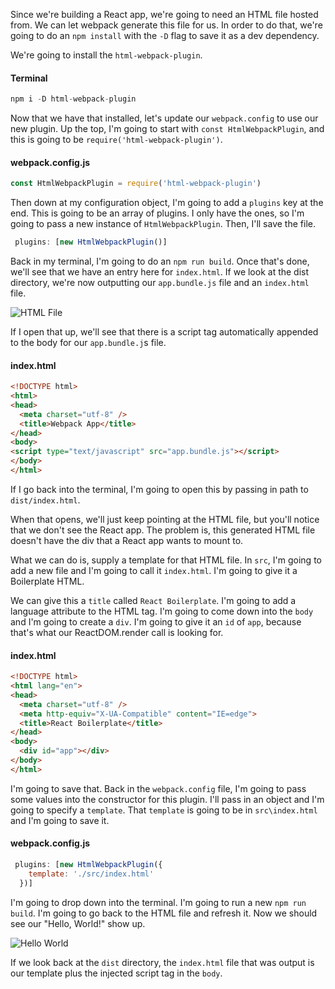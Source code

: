 Since we're building a React app, we're going to need an HTML file hosted from. We can let webpack generate this file for us. In order to do that, we're going to do an `npm install` with the `-D` flag to save it as a dev dependency.

We're going to install the `html-webpack-plugin`. 

#### Terminal
```javascript
npm i -D html-webpack-plugin
```

Now that we have that installed, let's update our `webpack.config` to use our new plugin. Up the top, I'm going to start with `const HtmlWebpackPlugin`, and this is going to be `require('html-webpack-plugin')`.

#### webpack.config.js
```javascript
const HtmlWebpackPlugin = require('html-webpack-plugin')
```

Then down at my configuration object, I'm going to add a `plugins` key at the end. This is going to be an array of plugins. I only have the ones, so I'm going to pass a new instance of `HtmlWebpackPlugin`. Then, I'll save the file.

```javascript
 plugins: [new HtmlWebpackPlugin()]
```

Back in my terminal, I'm going to do an `npm run build`. Once that's done, we'll see that we have an entry here for `index.html`. If we look at the dist directory, we're now outputting our `app.bundle.js` file and an `index.html` file.

![HTML File](https://res.cloudinary.com/dg3gyk0gu/image/upload/v1543947674/transcript-images/webpack-inject-a-javascript-bundle-into-html-with-the-htmlwebpackplugin-dist.png)

If I open that up, we'll see that there is a script tag automatically appended to the body for our `app.bundle.j`s file. 

#### index.html
```html
<!DOCTYPE html>
<html>
<head>
  <meta charset="utf-8" />
  <title>Webpack App</title>
</head>
<body>
<script type="text/javascript" src="app.bundle.js"></script>
</body>
</html>
```

If I go back into the terminal, I'm going to open this by passing in path to `dist/index.html`.

When that opens, we'll just keep pointing at the HTML file, but you'll notice that we don't see the React app. The problem is, this generated HTML file doesn't have the div that a React app wants to mount to.

What we can do is, supply a template for that HTML file. In `src`, I'm going to add a new file and I'm going to call it `index.html`. I'm going to give it a Boilerplate HTML.

We can give this a `title` called `React Boilerplate`. I'm going to add a language attribute to the HTML tag. I'm going to come down into the `body` and I'm going to create a `div`. I'm going to give it an `id` of `app`, because that's what our ReactDOM.render call is looking for.

#### index.html
```html
<!DOCTYPE html>
<html lang="en">
<head>
  <meta charset="utf-8" />
  <meta http-equiv="X-UA-Compatible" content="IE=edge">
  <title>React Boilerplate</title>
</head>
<body>
  <div id="app"></div>
</body>
</html>
```

I'm going to save that. Back in the `webpack.config` file, I'm going to pass some values into the constructor for this plugin. I'll pass in an object and I'm going to specify a `template`. That `template` is going to be in `src\index.html` and I'm going to save it.

#### webpack.config.js
```javascript
 plugins: [new HtmlWebpackPlugin({
    template: './src/index.html'
  })]
```

I'm going to drop down into the terminal. I'm going to run a new `npm run build`. I'm going to go back to the HTML file and refresh it. Now we should see our "Hello, World!" show up.

![Hello World](https://res.cloudinary.com/dg3gyk0gu/image/upload/v1543947674/transcript-images/webpack-inject-a-javascript-bundle-into-html-with-the-htmlwebpackplugin-hello-world.png)

If we look back at the `dist` directory, the `index.html` file that was output is our template plus the injected script tag in the `body`.
